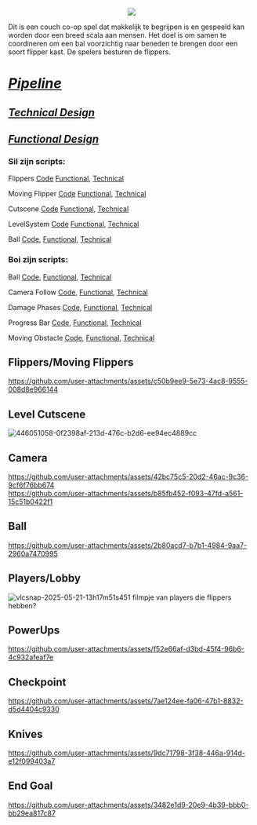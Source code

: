<p align="center">
  <img src="https://github.com/user-attachments/assets/8b6602dc-4fd0-44df-b895-cb9d44e220c5"></img>
</p>

Dit is een couch co-op spel dat makkelijk te begrijpen is en gespeeld kan worden door een breed scala aan mensen. Het doel is om samen te coordineren om een bal voorzichtig naar beneden te brengen door een soort flipper kast. De spelers besturen de flippers.

# [*Pipeline*](https://github.com/Masenkyo/Examen/wiki/Pipeline "Pipeline")

## [*Technical Design*](https://github.com/Masenkyo/Examen/wiki/Technical-design "Technical Design")
## [*Functional Design*](https://github.com/Masenkyo/Examen/wiki/Functional-Design "Functional Design")
  
### Sil zijn scripts:  
  
Flippers [Code](https://github.com/Masenkyo/Examen/blob/master/Assets/Scripts/Flippers/Flipper.cs "Flippers")  [Functional](), [Technical](https://github.com/Masenkyo/Examen/wiki/Technical-design#flippers "Technical Design")  
  
Moving Flipper [Code](https://github.com/Masenkyo/Examen/blob/master/Assets/Scripts/Flippers/MovingFlipper.cs "Moving Flipper") [Functional](), [Technical](https://github.com/Masenkyo/Examen/wiki/Technical-design#moving-flipper "Technical Design")  
  
Cutscene [Code](https://github.com/Masenkyo/Examen/blob/master/Assets/Scripts/Camera/Cutscene.cs "Cutscene")  [Functional](), [Technical](https://github.com/Masenkyo/Examen/wiki/Technical-design#cutscene "Technical Design")  
  
LevelSystem [Code](https://github.com/Masenkyo/Examen/blob/master/Assets/Scripts/Level%20Systeem/LevelSystem.cs "LevelSystem")  [Functional](), [Technical](https://github.com/Masenkyo/Examen/wiki/Technical-design#levelsystem "Technical Design")  
  
Ball [Code](https://github.com/Masenkyo/Examen/blob/master/Assets/Scripts/Ball/Ball.cs "Ball"), [Functional](), [Technical](https://github.com/Masenkyo/Examen/wiki/Technical-design#ball "Technical Design")  
  

### Boi zijn scripts:
  
Ball [Code](https://github.com/Masenkyo/Examen/blob/master/Assets/Scripts/Ball/Ball.cs "Ball"), [Functional](), [Technical](https://github.com/Masenkyo/Examen/wiki/Technical-design#ball "Technical Design")  
  
Camera Follow [Code](https://github.com/Masenkyo/Examen/blob/master/Assets/Scripts/Camera/Follow.cs "Camera Follow"), [Functional](), [Technical](https://github.com/Masenkyo/Examen/wiki/Technical-design#camera "Technical Design")  
  
Damage Phases [Code](https://github.com/Masenkyo/Examen/blob/master/Assets/Scripts/Ball/Phases.cs "Damage Phases"), [Functional](), [Technical](https://github.com/Masenkyo/Examen/wiki/Technical-design#phases "Technical Design")  
  
Progress Bar [Code](https://github.com/Masenkyo/Examen/blob/develop/Assets/Scripts/progressbar/ProgressBar.cs "Progress Bar"), [Functional](), [Technical](https://github.com/Masenkyo/Examen/wiki/Technical-design#progress-bar "Technical Design")  
  
Moving Obstacle [Code](https://github.com/Masenkyo/Examen/blob/develop/Assets/Scripts/MovingObstacle/MovingObstacle.cs "Moving Obstacle"), [Functional](), [Technical](https://github.com/Masenkyo/Examen/wiki/Technical-design#moving-obstacle "Technical Design")  


## Flippers/Moving Flippers

https://github.com/user-attachments/assets/c50b9ee9-5e73-4ac8-9555-008d8e966144

## Level Cutscene

![446051058-0f2398af-213d-476c-b2d6-ee94ec4889cc](https://github.com/user-attachments/assets/d1103c39-1bc2-49be-9caf-c31b0ba639ed)

## Camera

https://github.com/user-attachments/assets/42bc75c5-20d2-46ac-9c36-9cf6f76bb674  
https://github.com/user-attachments/assets/b85fb452-f093-47fd-a561-15c51b0422f1

## Ball

https://github.com/user-attachments/assets/2b80acd7-b7b1-4984-9aa7-2960a7470995

## Players/Lobby

![vlcsnap-2025-05-21-13h17m51s451](https://github.com/user-attachments/assets/579a8929-618a-4fc5-b59c-bc29b5a3e9f3)
filmpje van players die flippers hebben?

## PowerUps

https://github.com/user-attachments/assets/f52e66af-d3bd-45f4-96b6-4c932afeaf7e

## Checkpoint

https://github.com/user-attachments/assets/7ae124ee-fa06-47b1-8832-d5d4404c9330

## Knives

https://github.com/user-attachments/assets/9dc71798-3f38-446a-914d-e12f099403a7

## End Goal

https://github.com/user-attachments/assets/3482e1d9-20e9-4b39-bbb0-bb29ea817c87

